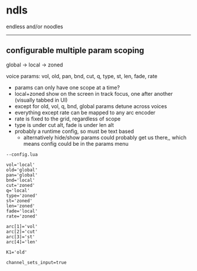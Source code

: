 # ndls

endless and/or noodles

---

## configurable multiple param scoping

global -> local -> zoned

voice params: vol, old, pan, bnd, cut, q, type, st, len, fade, rate

- params can only have one scope at a time?
- local+zoned show on the screen in track focus, one after another (visually tabbed in UI)
- except for old, vol, q, bnd, global params detune across voices
- everything except rate can be mapped to any arc encoder
- rate is fixed to the grid, regardless of scope
- type is under cut alt, fade is under len alt
- probably a runtime config, so must be text based
  - alternatively hide/show params could probably get us there,, which means config could be in the params menu  

```
--config.lua

vol='local'
old='global'
pan='global'
bnd='local'
cut='zoned'
q='local'
type='zoned'
st='zoned'
len='zoned'
fade='local'
rate='zoned'

arc[1]='vol'
arc[2]='cut'
arc[3]='st'
arc[4]='len'

K1='old'

channel_sets_input=true

```
